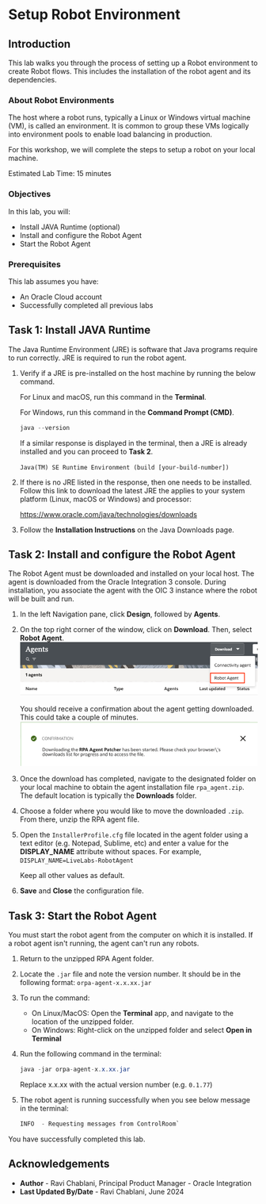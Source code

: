 # Setup Robot Environment

## Introduction

This lab walks you through the process of setting up a Robot environment to create Robot flows. This includes the installation of the robot agent and its dependencies.

### About Robot Environments

The host where a robot runs, typically a Linux or Windows virtual machine (VM), is called an environment. It is common to group these VMs logically into environment pools to enable load balancing in production.

For this workshop, we will complete the steps to setup a robot on your local machine.

Estimated Lab Time: 15 minutes

### Objectives

In this lab, you will:

* Install JAVA Runtime (optional)
* Install and configure the Robot Agent
* Start the Robot Agent

### Prerequisites

This lab assumes you have:

* An Oracle Cloud account
* Successfully completed all previous labs

## Task 1: Install JAVA Runtime

The Java Runtime Environment (JRE) is software that Java programs require to run correctly. JRE is required to run the robot agent.

1. Verify if a JRE is pre-installed on the host machine by running the below command.

    For Linux and macOS, run this command in the **Terminal**.

    For Windows, run this command in the **Command Prompt (CMD)**.

    ```java
    java --version
    ```

    If a similar response is displayed in the terminal, then a JRE is already installed and you can proceed to **Task 2**.

    ```Java(TM) SE Runtime Environment (build [your-build-number])```

2. If there is no JRE listed in the response, then one needs to be installed. Follow this link to download the latest JRE the applies to your system platform (Linux, macOS or Windows) and processor:

    <https://www.oracle.com/java/technologies/downloads>

3. Follow the **Installation Instructions** on the Java Downloads page.

## Task 2: Install and configure the Robot Agent

The Robot Agent must be downloaded and installed on your local host. The agent is downloaded from the Oracle Integration 3 console. During installation, you associate the agent with the OIC 3 instance where the robot will be built and run.

1. In the left Navigation pane, click **Design**, followed by **Agents**.

2. On the top right corner of the window, click on **Download**. Then, select **Robot Agent**.
![Download Robot Agent](./images/download-robot-agent.png ' ')

    You should receive a confirmation about the agent getting downloaded. This could take a couple of minutes.
    ![Download Robot Agent notification](./images/download-robot-agent-notification.png ' ')

3. Once the download has completed, navigate to the designated folder on your local machine to obtain the agent installation file ```rpa_agent.zip```. The default location is typically the **Downloads** folder.

4. Choose a folder where you would like to move the downloaded ```.zip```. From there, unzip the RPA agent file.

5. Open the ```InstallerProfile.cfg``` file located in the agent folder using a text editor (e.g. Notepad, Sublime, etc) and enter a value for the **DISPLAY_NAME** attribute without spaces. For example, `DISPLAY_NAME=LiveLabs-RobotAgent`

    Keep all other values as default.

6. **Save** and **Close** the configuration file.

## Task 3: Start the Robot Agent

You must start the robot agent from the computer on which it is installed. If a robot agent isn't running, the agent can't run any robots.

1. Return to the unzipped RPA Agent folder.

2. Locate the `.jar` file and note the version number. It should be in the following format: `orpa-agent-x.x.xx.jar`

3. To run the command:

    * On Linux/MacOS: Open the **Terminal** app, and navigate to the location of the unzipped folder.  
    * On Windows: Right-click on the unzipped folder and select **Open in Terminal**

4. Run the following command in the terminal:

    ```java
    java -jar orpa-agent-x.x.xx.jar
    ```

    Replace x.x.xx with the actual version number (e.g. `0.1.77`)

5. The robot agent is running successfully when you see below message in the terminal:

    ```java
    INFO  - Requesting messages from ControlRoom`
    ```

You have successfully completed this lab.

## Acknowledgements

* **Author** - Ravi Chablani, Principal Product Manager - Oracle Integration
* **Last Updated By/Date** - Ravi Chablani, June 2024
